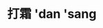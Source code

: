 ---
layout: post
title: 打霜 'dan 'sang 
tags:
pinyin: 
  - dansang #上海话拼音。无需标注阴平，无需因变调留空格。 
  - dashuang #汉语拼音。无需标注普通话四声。
keyword: 
---